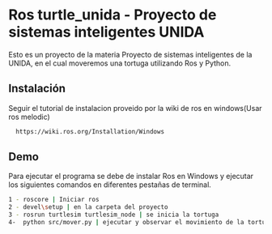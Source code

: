 

# Ros turtle_unida - Proyecto de sistemas inteligentes UNIDA

Esto es un proyecto de la materia Proyecto de sistemas inteligentes de la UNIDA, en el cual moveremos una tortuga utilizando Ros y Python.


## Instalación

Seguir el tutorial de instalacion proveido por la wiki de ros en windows(Usar ros melodic)

```bash
  https://wiki.ros.org/Installation/Windows
```
    
## Demo

Para ejecutar el programa se debe de instalar Ros en Windows y ejecutar los siguientes comandos en diferentes pestañas de terminal.
```bash
1 - roscore | Iniciar ros
2 - devel\setup | en la carpeta del proyecto
3 - rosrun turtlesim turtlesim_node | se inicia la tortuga
4-  python src/mover.py | ejecutar y observar el movimiento de la tortuga
```


